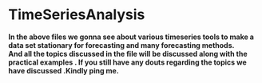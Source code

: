 # TimeSeriesAnalysis
**In the above files we gonna see about various timeseries tools to make a data set stationary for forecasting and many forecasting methods. <br>
And all the topics discussed in the file will be discussed along with the practical examples . If you still have any douts regarding the topics we have discussed .Kindly ping me.**
